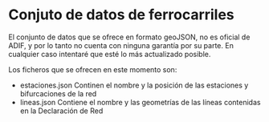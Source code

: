 Conjuto de datos de ferrocarriles
=================================

El conjunto de datos que se ofrece en formato geoJSON, no es oficial de ADIF, y por lo tanto no cuenta con ninguna garantía por su parte. En cualquier caso intentaré que esté lo más actualizado posible.

Los ficheros que se ofrecen en este momento son:

* estaciones.json Continen el nombre y la posición de las estaciones y bifurcaciones de la red
* lineas.json     Contiene el nombre y las geometrías de las líneas contenidas en la Declaración de Red

